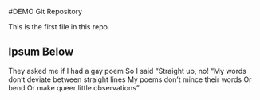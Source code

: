 #DEMO Git Repository

This is the first file in this repo.

## Ipsum Below

They asked me if I had a gay poem
So I said “Straight up, no!
“My words don’t deviate between straight lines
My poems don’t mince their words
Or bend
Or make queer little observations”

